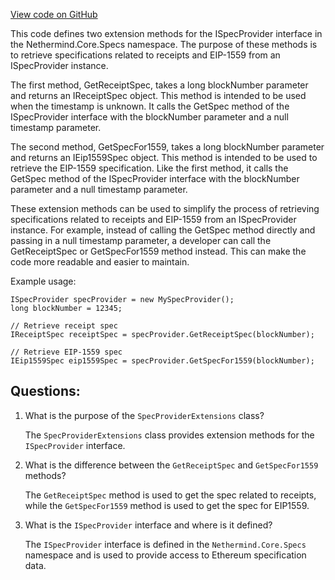 [View code on GitHub](https://github.com/nethermindeth/nethermind/Nethermind.Core/Extensions/SpecProviderExtensions.cs)

This code defines two extension methods for the ISpecProvider interface in the Nethermind.Core.Specs namespace. The purpose of these methods is to retrieve specifications related to receipts and EIP-1559 from an ISpecProvider instance.

The first method, GetReceiptSpec, takes a long blockNumber parameter and returns an IReceiptSpec object. This method is intended to be used when the timestamp is unknown. It calls the GetSpec method of the ISpecProvider interface with the blockNumber parameter and a null timestamp parameter.

The second method, GetSpecFor1559, takes a long blockNumber parameter and returns an IEip1559Spec object. This method is intended to be used to retrieve the EIP-1559 specification. Like the first method, it calls the GetSpec method of the ISpecProvider interface with the blockNumber parameter and a null timestamp parameter.

These extension methods can be used to simplify the process of retrieving specifications related to receipts and EIP-1559 from an ISpecProvider instance. For example, instead of calling the GetSpec method directly and passing in a null timestamp parameter, a developer can call the GetReceiptSpec or GetSpecFor1559 method instead. This can make the code more readable and easier to maintain.

Example usage:

```
ISpecProvider specProvider = new MySpecProvider();
long blockNumber = 12345;

// Retrieve receipt spec
IReceiptSpec receiptSpec = specProvider.GetReceiptSpec(blockNumber);

// Retrieve EIP-1559 spec
IEip1559Spec eip1559Spec = specProvider.GetSpecFor1559(blockNumber);
```
## Questions: 
 1. What is the purpose of the `SpecProviderExtensions` class?
    
    The `SpecProviderExtensions` class provides extension methods for the `ISpecProvider` interface.

2. What is the difference between the `GetReceiptSpec` and `GetSpecFor1559` methods?
    
    The `GetReceiptSpec` method is used to get the spec related to receipts, while the `GetSpecFor1559` method is used to get the spec for EIP1559.

3. What is the `ISpecProvider` interface and where is it defined?
    
    The `ISpecProvider` interface is defined in the `Nethermind.Core.Specs` namespace and is used to provide access to Ethereum specification data.